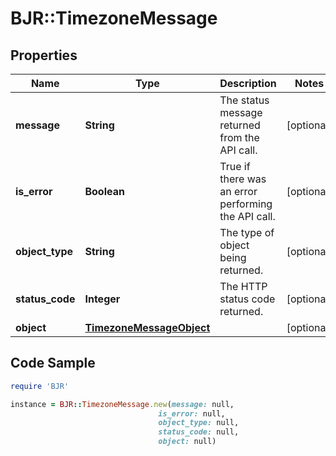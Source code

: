 # BJR::TimezoneMessage

## Properties

Name | Type | Description | Notes
------------ | ------------- | ------------- | -------------
**message** | **String** | The status message returned from the API call. | [optional] 
**is_error** | **Boolean** | True if there was an error performing the API call. | [optional] 
**object_type** | **String** | The type of object being returned. | [optional] 
**status_code** | **Integer** | The HTTP status code returned. | [optional] 
**object** | [**TimezoneMessageObject**](TimezoneMessageObject.md) |  | [optional] 

## Code Sample

```ruby
require 'BJR'

instance = BJR::TimezoneMessage.new(message: null,
                                 is_error: null,
                                 object_type: null,
                                 status_code: null,
                                 object: null)
```


